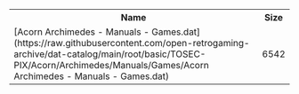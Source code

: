 <table>
<tr><th>Name</th><th>Size</th></tr>
<tr><td>[Acorn Archimedes - Manuals - Games.dat](https://raw.githubusercontent.com/open-retrogaming-archive/dat-catalog/main/root/basic/TOSEC-PIX/Acorn/Archimedes/Manuals/Games/Acorn Archimedes - Manuals - Games.dat)</td><td>6542</td></tr>
</table>
